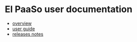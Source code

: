 # El PaaSo user documentation

* [overview](overview/index.html)
* [user guide](user_guide/index.html)
* [releases notes](release_notes/release_notes.html)

